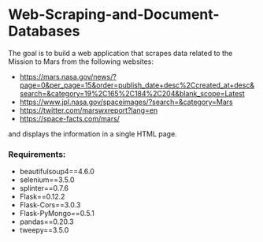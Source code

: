 # Web-Scraping-and-Document-Databases

The goal is to build a web application that scrapes data related to the Mission to Mars from the following websites:

* https://mars.nasa.gov/news/?page=0&per_page=15&order=publish_date+desc%2Ccreated_at+desc&search=&category=19%2C165%2C184%2C204&blank_scope=Latest
* https://www.jpl.nasa.gov/spaceimages/?search=&category=Mars
* https://twitter.com/marswxreport?lang=en
* https://space-facts.com/mars/

and displays the information in a single HTML page.

### Requirements: 

* beautifulsoup4==4.6.0
* selenium==3.5.0
* splinter==0.7.6
* Flask==0.12.2
* Flask-Cors==3.0.3
* Flask-PyMongo==0.5.1
* pandas==0.20.3
* tweepy==3.5.0

